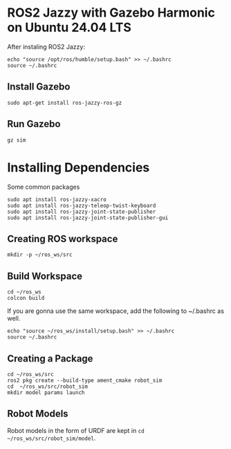 # ROS2 Jazzy with Gazebo Harmonic on Ubuntu 24.04 LTS

After instaling ROS2 Jazzy:
```{bash}
echo "source /opt/ros/humble/setup.bash" >> ~/.bashrc
source ~/.bashrc
```

## Install Gazebo
```{bash}
sudo apt-get install ros-jazzy-ros-gz
```

## Run Gazebo
```{bash}
gz sim
```

# Installing Dependencies
Some common packages 

```{bash}
sudo apt install ros-jazzy-xacro
sudo apt install ros-jazzy-teleop-twist-keyboard
sudo apt install ros-jazzy-joint-state-publisher
sudo apt install ros-jazzy-joint-state-publisher-gui

```
## Creating ROS workspace
```{bash}
mkdir -p ~/ros_ws/src
```
## Build Workspace

```{bash}
cd ~/ros_ws
colcon build
```
If you are gonna use the same workspace, add the following to ~/.bashrc as well.

```{bash}
echo "source ~/ros_ws/install/setup.bash" >> ~/.bashrc
source ~/.bashrc
```

## Creating a Package

```{bash}
cd ~/ros_ws/src
ros2 pkg create --build-type ament_cmake robot_sim
cd  ~/ros_ws/src/robot_sim
mkdir model params launch
```

## Robot Models
Robot models in the form of URDF are kept in `cd  ~/ros_ws/src/robot_sim/model`.



